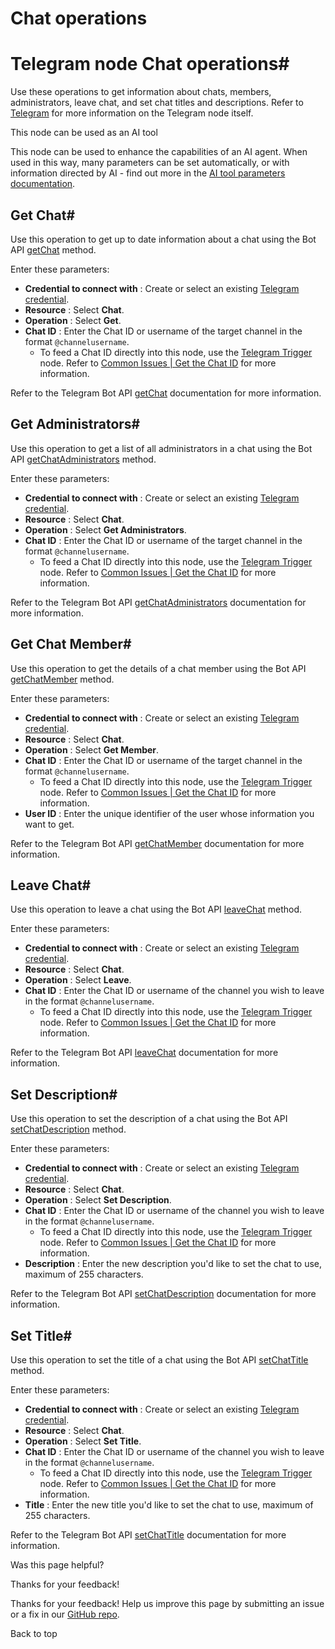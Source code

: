 # Chat operations

[ ](https://github.com/n8n-io/n8n-docs/edit/main/docs/integrations/builtin/app-nodes/n8n-nodes-base.telegram/chat-operations.md "Edit this page")

# Telegram node Chat operations#

Use these operations to get information about chats, members, administrators, leave chat, and set chat titles and descriptions. Refer to [Telegram](../) for more information on the Telegram node itself.

This node can be used as an AI tool

This node can be used to enhance the capabilities of an AI agent. When used in this way, many parameters can be set automatically, or with information directed by AI - find out more in the [AI tool parameters documentation](../../../../../advanced-ai/examples/using-the-fromai-function/).

## Get Chat#

Use this operation to get up to date information about a chat using the Bot API [getChat](https://core.telegram.org/bots/api#getchat) method.

Enter these parameters:

  * **Credential to connect with** : Create or select an existing [Telegram credential](../../../credentials/telegram/).
  * **Resource** : Select **Chat**.
  * **Operation** : Select **Get**.
  * **Chat ID** : Enter the Chat ID or username of the target channel in the format `@channelusername`.
    * To feed a Chat ID directly into this node, use the [Telegram Trigger](../../../trigger-nodes/n8n-nodes-base.telegramtrigger/) node. Refer to [Common Issues | Get the Chat ID](../common-issues/#get-the-chat-id) for more information.



Refer to the Telegram Bot API [getChat](https://core.telegram.org/bots/api#getchat) documentation for more information.

## Get Administrators#

Use this operation to get a list of all administrators in a chat using the Bot API [getChatAdministrators](https://core.telegram.org/bots/api#getchatadministrators) method.

Enter these parameters:

  * **Credential to connect with** : Create or select an existing [Telegram credential](../../../credentials/telegram/).
  * **Resource** : Select **Chat**.
  * **Operation** : Select **Get Administrators**.
  * **Chat ID** : Enter the Chat ID or username of the target channel in the format `@channelusername`.
    * To feed a Chat ID directly into this node, use the [Telegram Trigger](../../../trigger-nodes/n8n-nodes-base.telegramtrigger/) node. Refer to [Common Issues | Get the Chat ID](../common-issues/#get-the-chat-id) for more information.



Refer to the Telegram Bot API [getChatAdministrators](https://core.telegram.org/bots/api#getchatadministrators) documentation for more information.

## Get Chat Member#

Use this operation to get the details of a chat member using the Bot API [getChatMember](https://core.telegram.org/bots/api#getchatmember) method.

Enter these parameters:

  * **Credential to connect with** : Create or select an existing [Telegram credential](../../../credentials/telegram/).
  * **Resource** : Select **Chat**.
  * **Operation** : Select **Get Member**.
  * **Chat ID** : Enter the Chat ID or username of the target channel in the format `@channelusername`.
    * To feed a Chat ID directly into this node, use the [Telegram Trigger](../../../trigger-nodes/n8n-nodes-base.telegramtrigger/) node. Refer to [Common Issues | Get the Chat ID](../common-issues/#get-the-chat-id) for more information.
  * **User ID** : Enter the unique identifier of the user whose information you want to get.



Refer to the Telegram Bot API [getChatMember](https://core.telegram.org/bots/api#getchatmember) documentation for more information.

## Leave Chat#

Use this operation to leave a chat using the Bot API [leaveChat](https://core.telegram.org/bots/api#leavechat) method.

Enter these parameters:

  * **Credential to connect with** : Create or select an existing [Telegram credential](../../../credentials/telegram/).
  * **Resource** : Select **Chat**.
  * **Operation** : Select **Leave**.
  * **Chat ID** : Enter the Chat ID or username of the channel you wish to leave in the format `@channelusername`.
    * To feed a Chat ID directly into this node, use the [Telegram Trigger](../../../trigger-nodes/n8n-nodes-base.telegramtrigger/) node. Refer to [Common Issues | Get the Chat ID](../common-issues/#get-the-chat-id) for more information.



Refer to the Telegram Bot API [leaveChat](https://core.telegram.org/bots/api#leavechat) documentation for more information.

## Set Description#

Use this operation to set the description of a chat using the Bot API [setChatDescription](https://core.telegram.org/bots/api#setchatdescription) method.

Enter these parameters:

  * **Credential to connect with** : Create or select an existing [Telegram credential](../../../credentials/telegram/).
  * **Resource** : Select **Chat**.
  * **Operation** : Select **Set Description**.
  * **Chat ID** : Enter the Chat ID or username of the channel you wish to leave in the format `@channelusername`.
    * To feed a Chat ID directly into this node, use the [Telegram Trigger](../../../trigger-nodes/n8n-nodes-base.telegramtrigger/) node. Refer to [Common Issues | Get the Chat ID](../common-issues/#get-the-chat-id) for more information.
  * **Description** : Enter the new description you'd like to set the chat to use, maximum of 255 characters.



Refer to the Telegram Bot API [setChatDescription](https://core.telegram.org/bots/api#setchatdescription) documentation for more information.

## Set Title#

Use this operation to set the title of a chat using the Bot API [setChatTitle](https://core.telegram.org/bots/api#setchattitle) method.

Enter these parameters:

  * **Credential to connect with** : Create or select an existing [Telegram credential](../../../credentials/telegram/).
  * **Resource** : Select **Chat**.
  * **Operation** : Select **Set Title**.
  * **Chat ID** : Enter the Chat ID or username of the channel you wish to leave in the format `@channelusername`.
    * To feed a Chat ID directly into this node, use the [Telegram Trigger](../../../trigger-nodes/n8n-nodes-base.telegramtrigger/) node. Refer to [Common Issues | Get the Chat ID](../common-issues/#get-the-chat-id) for more information.
  * **Title** : Enter the new title you'd like to set the chat to use, maximum of 255 characters.



Refer to the Telegram Bot API [setChatTitle](https://core.telegram.org/bots/api#setchattitle) documentation for more information.

Was this page helpful? 

Thanks for your feedback! 

Thanks for your feedback! Help us improve this page by submitting an issue or a fix in our [GitHub repo](https://github.com/n8n-io/n8n-docs). 

Back to top 
